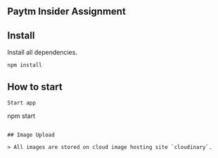 ## Paytm Insider Assignment

## Install
Install all dependencies.
```
npm install
```

## How to start
```
Start app
```
npm start
```

## Image Upload

> All images are stored on cloud image hosting site `cloudinary`.